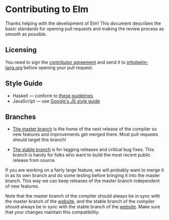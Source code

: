 # Contributing to Elm

Thanks helping with the development of Elm! This document describes the basic
standards for opening pull requests and making the review process as smooth as
possible.

## Licensing

You need to sign the [contributor agreement](../ContributorAgreement.pdf)
and send it to <info@elm-lang.org> before opening your pull request.

## Style Guide

  * Haskell &mdash; conform to [these guidelines][haskell]
  * JavaScript &mdash; use [Google's JS style guide][js]

[haskell]: https://gist.github.com/evancz/0a1f3717c92fe71702be
[js]: https://google.github.io/styleguide/javascriptguide.xml

## Branches

  * [The master branch][master] is the home of the next release of the compiler
    so new features and improvements get merged there. Most pull requests
    should target this branch!

  * [The stable branch][stable] is for tagging releases and critical bug fixes.
    This branch is handy for folks who want to build the most recent public
    release from source.

[master]: http://github.com/elm-lang/elm/tree/master
[stable]: http://github.com/elm-lang/elm/tree/stable

If you are working on a fairly large feature, we will probably want to merge it
in as its own branch and do some testing before bringing it into the master
branch. This way we can keep releases of the master branch independent of new
features.

Note that the master branch of the compiler should always be in sync with the
master branch of the [website][], and the stable branch of the compiler should
always be in sync with the stable branch of the [website][]. Make sure that
your changes maintain this compatibility.

[website]: https://github.com/elm-lang/elm-lang.org
